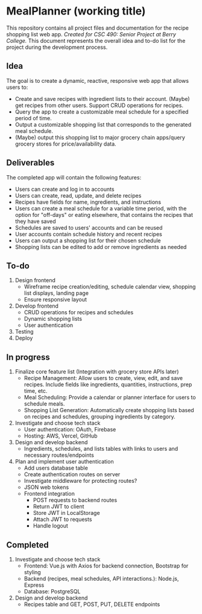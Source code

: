 # MealPlanner (working title)
This repository contains all project files and documentation for the recipe shopping list web app.  *Created for CSC 490: Senior Project at Berry College.*  This document represents the overall idea and to-do list for the project during the development process.

## Idea

The goal is to create a dynamic, reactive, responsive web app that allows users to:
- Create and save recipes with ingredient lists to their account.  (Maybe) get recipes from other users.  Support CRUD operations for recipes.
- Query the app to create a customizable meal schedule for a specified period of time.
- Output a customizable shopping list that corresponds to the generated meal schedule.
- (Maybe) output this shopping list to major grocery chain apps/query grocery stores for price/availability data.

## Deliverables

The completed app will contain the following features:
- Users can create and log in to accounts
- Users can create, read, update, and delete recipes
- Recipes have fields for name, ingredients, and instructions
- Users can create a meal schedule for a variable time period, with the option for "off-days" or eating elsewhere, that contains the recipes that they have saved
- Schedules are saved to users' accounts and can be reused
- User accounts contain schedule history and recent recipes
- Users can output a shopping list for their chosen schedule
- Shopping lists can be edited to add or remove ingredients as needed

## To-do

1. Design frontend
    - Wireframe recipe creation/editing, schedule calendar view, shopping list displays, landing page
    - Ensure responsive layout
2. Develop frontend
    - CRUD operations for recipes and schedules
    - Dynamic shopping lists
    - User authentication
3. Testing
4. Deploy

## In progress

1. Finalize core feature list (Integration with grocery store APIs later)
    - Recipe Management: Allow users to create, view, edit, and save recipes. Include fields like ingredients, quantities, instructions, prep time, etc.
    - Meal Scheduling: Provide a calendar or planner interface for users to schedule meals.
    - Shopping List Generation: Automatically create shopping lists based on recipes and schedules, grouping ingredients by category.
2. Investigate and choose tech stack
    - User authentication: OAuth, Firebase
    - Hosting: AWS, Vercel, GitHub
3. Design and develop backend
    - Ingredients, schedules, and lists tables with links to users and necessary routes/endpoints
4. Plan and implement user authentication
    - Add users database table
    - Create authentication routes on server
    - Investigate middleware for protecting routes?
    - JSON web tokens
    - Frontend integration
        - POST requests to backend routes
        - Return JWT to client
        - Store JWT in LocalStorage
        - Attach JWT to requests
        - Handle logout

## Completed

1. Investigate and choose tech stack
    - Frontend: Vue.js with Axios for backend connection, Bootstrap for styling
    - Backend (recipes, meal schedules, API interactions.): Node.js, Express
    - Database: PostgreSQL
2. Design and develop backend
    - Recipes table and GET, POST, PUT, DELETE endpoints
